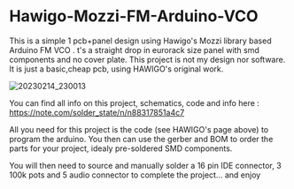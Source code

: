 # Hawigo-Mozzi-FM-Arduino-VCO

This is a simple 1 pcb+panel design using Hawigo's Mozzi library based Arduino FM VCO .
t's a straight drop in eurorack size panel with smd components and no cover plate.
This project is not my design nor software. It is just a basic,cheap pcb, using HAWIGO's original work. 

![20230214_230013](https://user-images.githubusercontent.com/42693458/218882665-c96f752d-ffca-4a08-a546-ddc22298d33b.jpg)

You can find all info on this project, schematics, code and info here : https://note.com/solder_state/n/n88317851a4c7

All you need for this project is the code (see HAWIGO's page above) to program the arduino.
You then can use the gerber and BOM to order the parts for your project, idealy pre-soldered SMD components.

You will then need to source and manually solder a 16 pin IDE connector, 3 100k pots and 5 audio connector to complete the project...
and enjoy
